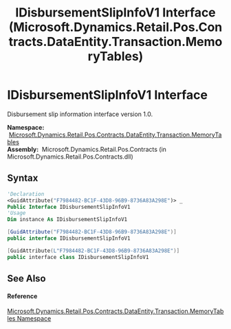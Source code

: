 ﻿---
title: IDisbursementSlipInfoV1 Interface (Microsoft.Dynamics.Retail.Pos.Contracts.DataEntity.Transaction.MemoryTables)
TOCTitle: IDisbursementSlipInfoV1 Interface
ms:assetid: T:Microsoft.Dynamics.Retail.Pos.Contracts.DataEntity.Transaction.MemoryTables.IDisbursementSlipInfoV1
ms:mtpsurl: https://technet.microsoft.com/en-us/library/microsoft.dynamics.retail.pos.contracts.dataentity.transaction.memorytables.idisbursementslipinfov1(v=AX.60)
ms:contentKeyID: 62201750
ms.date: 05/18/2015
mtps_version: v=AX.60
f1_keywords:
- Microsoft.Dynamics.Retail.Pos.Contracts.DataEntity.Transaction.MemoryTables.IDisbursementSlipInfoV1
dev_langs:
- CSharp
- C++
- VB
---

# IDisbursementSlipInfoV1 Interface

Disbursement slip information interface version 1.0.

**Namespace:**  [Microsoft.Dynamics.Retail.Pos.Contracts.DataEntity.Transaction.MemoryTables](microsoft-dynamics-retail-pos-contracts-dataentity-transaction-memorytables-namespace.md)  
**Assembly:**  Microsoft.Dynamics.Retail.Pos.Contracts (in Microsoft.Dynamics.Retail.Pos.Contracts.dll)

## Syntax

``` vb
'Declaration
<GuidAttribute("F7984482-BC1F-43D8-96B9-8736A83A298E")> _
Public Interface IDisbursementSlipInfoV1
'Usage
Dim instance As IDisbursementSlipInfoV1
```

``` csharp
[GuidAttribute("F7984482-BC1F-43D8-96B9-8736A83A298E")]
public interface IDisbursementSlipInfoV1
```

``` c++
[GuidAttribute(L"F7984482-BC1F-43D8-96B9-8736A83A298E")]
public interface class IDisbursementSlipInfoV1
```

## See Also

#### Reference

[Microsoft.Dynamics.Retail.Pos.Contracts.DataEntity.Transaction.MemoryTables Namespace](microsoft-dynamics-retail-pos-contracts-dataentity-transaction-memorytables-namespace.md)

